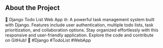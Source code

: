## About the Project
📝 Django Todo List Web App 🌐: A powerful task management system built with Django. Features include user authentication, multiple todo lists, task prioritization, and collaboration options. Stay organized effortlessly with this responsive and user-friendly application. Explore the code and contribute on GitHub! 🚀 #Django #TodoList #WebApp
